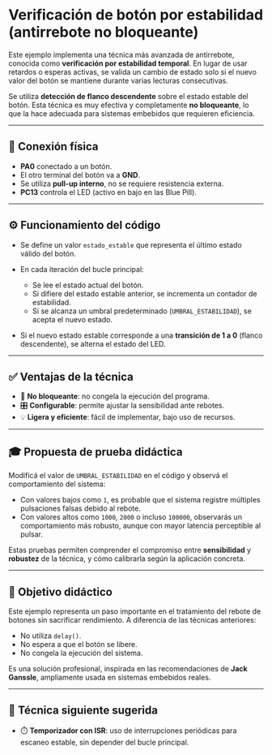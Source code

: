 # Verificación de botón por estabilidad (antirrebote no bloqueante)

Este ejemplo implementa una técnica más avanzada de antirrebote, conocida como **verificación por estabilidad temporal**. En lugar de usar retardos o esperas activas, se valida un cambio de estado solo si el nuevo valor del botón se mantiene durante varias lecturas consecutivas.

Se utiliza **detección de flanco descendente** sobre el estado estable del botón. Esta técnica es muy efectiva y completamente **no bloqueante**, lo que la hace adecuada para sistemas embebidos que requieren eficiencia.

---

## 🔌 Conexión física

* **PA0** conectado a un botón.
* El otro terminal del botón va a **GND**.
* Se utiliza **pull-up interno**, no se requiere resistencia externa.
* **PC13** controla el LED (activo en bajo en las Blue Pill).

---

## ⚙️ Funcionamiento del código

* Se define un valor `estado_estable` que representa el último estado válido del botón.
* En cada iteración del bucle principal:

  * Se lee el estado actual del botón.
  * Si difiere del estado estable anterior, se incrementa un contador de estabilidad.
  * Si se alcanza un umbral predeterminado (`UMBRAL_ESTABILIDAD`), se acepta el nuevo estado.
* Si el nuevo estado estable corresponde a una **transición de 1 a 0** (flanco descendente), se alterna el estado del LED.

---

## ✅ Ventajas de la técnica

* 🔁 **No bloqueante**: no congela la ejecución del programa.
* 🎛️ **Configurable**: permite ajustar la sensibilidad ante rebotes.
* 💡 **Ligera y eficiente**: fácil de implementar, bajo uso de recursos.

---

## 🎓 Propuesta de prueba didáctica

Modificá el valor de `UMBRAL_ESTABILIDAD` en el código y observá el comportamiento del sistema:

* Con valores bajos como `1`, es probable que el sistema registre múltiples pulsaciones falsas debido al rebote.
* Con valores altos como `1000`, `2000` o incluso `100000`, observarás un comportamiento más robusto, aunque con mayor latencia perceptible al pulsar.

Estas pruebas permiten comprender el compromiso entre **sensibilidad** y **robustez** de la técnica, y cómo calibrarla según la aplicación concreta.

---

## 🧠 Objetivo didáctico

Este ejemplo representa un paso importante en el tratamiento del rebote de botones sin sacrificar rendimiento. A diferencia de las técnicas anteriores:

* No utiliza `delay()`.
* No espera a que el botón se libere.
* No congela la ejecución del sistema.

Es una solución profesional, inspirada en las recomendaciones de **Jack Ganssle**, ampliamente usada en sistemas embebidos reales.

---

## 🚀 Técnica siguiente sugerida

* ⏱️ **Temporizador con ISR**: uso de interrupciones periódicas para escaneo estable, sin depender del bucle principal.
